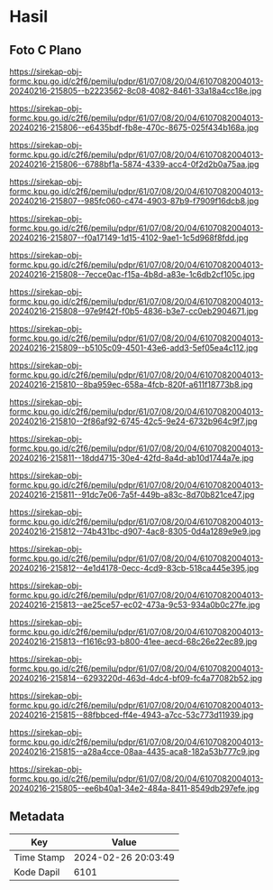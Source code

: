 # Hasil

## Foto C Plano

https://sirekap-obj-formc.kpu.go.id/c2f6/pemilu/pdpr/61/07/08/20/04/6107082004013-20240216-215805--b2223562-8c08-4082-8461-33a18a4cc18e.jpg

https://sirekap-obj-formc.kpu.go.id/c2f6/pemilu/pdpr/61/07/08/20/04/6107082004013-20240216-215806--e6435bdf-fb8e-470c-8675-025f434b168a.jpg

https://sirekap-obj-formc.kpu.go.id/c2f6/pemilu/pdpr/61/07/08/20/04/6107082004013-20240216-215806--6788bf1a-5874-4339-acc4-0f2d2b0a75aa.jpg

https://sirekap-obj-formc.kpu.go.id/c2f6/pemilu/pdpr/61/07/08/20/04/6107082004013-20240216-215807--985fc060-c474-4903-87b9-f7909f16dcb8.jpg

https://sirekap-obj-formc.kpu.go.id/c2f6/pemilu/pdpr/61/07/08/20/04/6107082004013-20240216-215807--f0a17149-1d15-4102-9ae1-1c5d968f8fdd.jpg

https://sirekap-obj-formc.kpu.go.id/c2f6/pemilu/pdpr/61/07/08/20/04/6107082004013-20240216-215808--7ecce0ac-f15a-4b8d-a83e-1c6db2cf105c.jpg

https://sirekap-obj-formc.kpu.go.id/c2f6/pemilu/pdpr/61/07/08/20/04/6107082004013-20240216-215808--97e9f42f-f0b5-4836-b3e7-cc0eb2904671.jpg

https://sirekap-obj-formc.kpu.go.id/c2f6/pemilu/pdpr/61/07/08/20/04/6107082004013-20240216-215809--b5105c09-4501-43e6-add3-5ef05ea4c112.jpg

https://sirekap-obj-formc.kpu.go.id/c2f6/pemilu/pdpr/61/07/08/20/04/6107082004013-20240216-215810--8ba959ec-658a-4fcb-820f-a611f18773b8.jpg

https://sirekap-obj-formc.kpu.go.id/c2f6/pemilu/pdpr/61/07/08/20/04/6107082004013-20240216-215810--2f86af92-6745-42c5-9e24-6732b964c9f7.jpg

https://sirekap-obj-formc.kpu.go.id/c2f6/pemilu/pdpr/61/07/08/20/04/6107082004013-20240216-215811--18dd4715-30e4-42fd-8a4d-ab10d1744a7e.jpg

https://sirekap-obj-formc.kpu.go.id/c2f6/pemilu/pdpr/61/07/08/20/04/6107082004013-20240216-215811--91dc7e06-7a5f-449b-a83c-8d70b821ce47.jpg

https://sirekap-obj-formc.kpu.go.id/c2f6/pemilu/pdpr/61/07/08/20/04/6107082004013-20240216-215812--74b431bc-d907-4ac8-8305-0d4a1289e9e9.jpg

https://sirekap-obj-formc.kpu.go.id/c2f6/pemilu/pdpr/61/07/08/20/04/6107082004013-20240216-215812--4e1d4178-0ecc-4cd9-83cb-518ca445e395.jpg

https://sirekap-obj-formc.kpu.go.id/c2f6/pemilu/pdpr/61/07/08/20/04/6107082004013-20240216-215813--ae25ce57-ec02-473a-9c53-934a0b0c27fe.jpg

https://sirekap-obj-formc.kpu.go.id/c2f6/pemilu/pdpr/61/07/08/20/04/6107082004013-20240216-215813--f1616c93-b800-41ee-aecd-68c26e22ec89.jpg

https://sirekap-obj-formc.kpu.go.id/c2f6/pemilu/pdpr/61/07/08/20/04/6107082004013-20240216-215814--6293220d-463d-4dc4-bf09-fc4a77082b52.jpg

https://sirekap-obj-formc.kpu.go.id/c2f6/pemilu/pdpr/61/07/08/20/04/6107082004013-20240216-215815--88fbbced-ff4e-4943-a7cc-53c773d11939.jpg

https://sirekap-obj-formc.kpu.go.id/c2f6/pemilu/pdpr/61/07/08/20/04/6107082004013-20240216-215815--a28a4cce-08aa-4435-aca8-182a53b777c9.jpg

https://sirekap-obj-formc.kpu.go.id/c2f6/pemilu/pdpr/61/07/08/20/04/6107082004013-20240216-215805--ee6b40a1-34e2-484a-8411-8549db297efe.jpg


## Metadata

| Key        | Value               |
| ---------- | ------------------- |
| Time Stamp | 2024-02-26 20:03:49 |
| Kode Dapil | 6101                |



